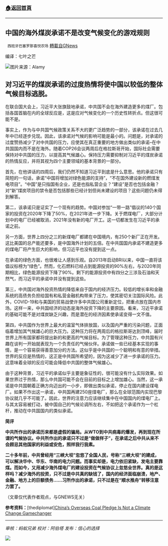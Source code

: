 ###  [:house:返回首頁](https://github.com/ourhimalayas/txt)
---


## 中国的海外煤炭承诺不是改变气候变化的游戏规则
` 西班牙巴塞罗那喜悦农场` [轉載自GNews](https://gnews.org/zh-hans/1602722/)

编译：七叶之芒

![](https://assets.gnews.org/wp-content/uploads/2021/10/china-end-overseas-coal-1024x683-1.jpg)图片来源：Alamy

## 对习近平的煤炭承诺的过度热情将使中国以较低的整体气候目标逃脱。

在联合国大会上，习近平大张旗鼓地承诺，中共国不会在海外建造更多的煤厂。包括各国首脑在内的全球反应是，这是应对气候变化的一个历史性转折点。但这很可能不是。

事实上，作为与中共国气候政策关系不大的更广泛趋势的一部分，该承诺在过去几年中已经逐步兑现。因此，该承诺对气候的影响可能是最小的。问题是，对承诺的过度赞扬减少了对中共国的压力，应使其在真正重要的地方做出类似的承诺–在中共国国内而不是在海外。随着COP26会议两周后在格拉斯哥开始，国际社会需要保持对中共国的压力，以提高其气候雄心。保持压力需要抑制对习近平的煤炭承诺的热情反应，并将其视为四个主要领域的基本背景的一部分。

首先，在他讲话的四周后，我们仍然不知道习近平到底是什么意思。他的承诺只有简短的一句话，承诺“中国将增加对绿色能源的支持”，“不在国外建设新的燃煤发电项目”。“中国”是只指国有企业，还是也指私营企业？“建设”是否也包括金融？对“新”煤炭项目的禁令是否包括那些已经计划但尚未建设的项目？这些问题仍未得到解答。

第二，该承诺只是证实了一个现有的趋势。中国对参加“一带一路”倡议的140个国家的投资在2020年下降了50%，在2021年进一步下降。关于燃煤电厂，大部分计划中的电厂已经被取消，2021年没有新的电厂开工。这一切都发生在习近平的承诺之前。

另一方面，世界上四分之三的新煤电厂都建在中国境内，有250个新厂正在开发。这比美国的总产能还要多，是中国海外计划的五倍。在中共国国内承诺不建造更多的煤电厂将产生巨大的影响，但习近平也没有提到这一点。

在承诺的绿色方面，也很难让人感到乐观。自2013年启动BRI以来，中国一直将该倡议标榜为“绿色”。然而，化石燃料已经占到能源投资的90%左右，与2020年同期相比，绿色能源投资下降了90%。剩下的能源投资中有四分之三涉及石油和天然气，而习近平的承诺中并没有提到这些。

第三，中共国对海外投资热情的降低来自于国内的经济压力。较低的增长率和金融系统的高债务负担给国有和私营金融机构带来了压力，使其密切关注国际风险。此外，COVID-19和与美国的贸易战使许多中共国公司重新定位，把重点放在国内市场。这样一来，中共国经济的动态是海外投资下降的主要原因。看来，习近平承诺的基础可能不是对煤炭缺乏兴趣，而是潜在的经济因素使承诺变得一文不值。

第四，中共国作为世界上最大的温室气体排放国，以及国内严重的污染问题，正面临着增加其气候雄心的巨大压力。这种压力将在两周后的格拉斯哥达到顶峰，届时世界上所有国家都将提出新的和更高的气候目标。为了管理这种压力，中共国有兴趣在谈判一开始就表现为一个负责任的气候伙伴。承诺做一些已经基本实现的事情，是一个容易获得善意加分的方法。这似乎是中共国的一个聪明和有意的举措。世界的反应是热情的，这正是中共国所希望的，因为这减少了进一步承诺的压力。这意味着全球的反应可能会降低中共国的整体气候雄心。

由于这种背景，习近平的承诺似乎主要是象征性的，很可能没有什么实际效果。如果世界过于热情，那么中共国可能不会在目前的目标之上增加雄心。当然，这一承诺是中共国朝着正确方向迈出的一小步，即做出类似承诺，停止在国内建设煤电厂。如果不作出这一承诺，中共国再建250座煤电厂，那么在全球范围内实现巴黎协议就几乎不可能了。因此，世界的注意力应该继续集中在中国国内的煤电厂上。与其太容易被打动，被中国自己的气候论调所左右，不如把这个承诺作为一个杠杆，推动在中共国国内的类似承诺。

**简评**

**中共所作出的承诺历来都是虚假的骗局。从WTO到中共病毒的爆发，再到现在所谓的气候协议。中共所作出的承诺只不过是“做做样子”，在承诺之后中共从来不会顾忌其他国家的利益或安危，照样我行我素。**

**二十多年前，中共曾经用“三峡大坝”忽悠了全国人民，号称“三峡大坝”的建成，可以解决华中、华东、华南的电力问题。而事实却是，电力依旧紧缺，发电主要靠煤。而如今，又用减少海外煤电厂的建设投资在气候协议上忽悠全世界。真的是这样吗？减少海外的投资，只不过是中共真的缺钱了，国内的经济面临崩溃，地产、金融、地方上的巨额债务……习所作出的承诺，只不过是在“顺水推舟”转移注意力罢了。**

（文章仅代表作者观点，与GNEWS无关）

**参考资料：**[thediplomat][China’s Overseas Coal Pledge Is Not a Climate Change Gamechanger](https://thediplomat.com/2021/10/chinas-overseas-coal-pledge-is-not-a-climate-change-gamechanger/)

* * *

*审核：蚂蚁兄弟*
*校对：阿伯塔*
*发布：信心的选择*

![](https://assets.gnews.org/wp-content/uploads/2021/10/GNEWS_CH.-1-3.jpeg)
